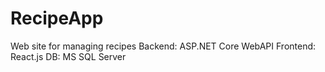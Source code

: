 # RecipeApp
Web site for managing recipes
Backend: ASP.NET Core WebAPI
Frontend: React.js
DB: MS SQL Server

